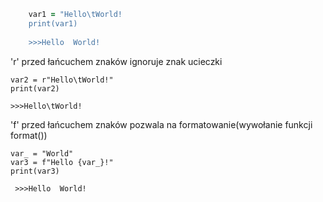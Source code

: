  
```ruby
    var1 = "Hello\tWorld!
    print(var1)
    
    >>>Hello  World!
```
 
'r' przed łańcuchem znaków ignoruje znak ucieczki

    var2 = r"Hello\tWorld!"
    print(var2)
    
    >>>Hello\tWorld!
    
'f' przed łańcuchem znaków pozwala na formatowanie(wywołanie funkcji format())

    var_ = "World"
    var3 = f"Hello {var_}!"
    print(var3)
    
     >>>Hello  World!
